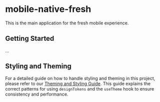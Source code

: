 # mobile-native-fresh

This is the main application for the fresh mobile experience.

## Getting Started

...

## Styling and Theming

For a detailed guide on how to handle styling and theming in this project, please refer to our [Theming and Styling Guide](./docs/THEMING_GUIDE.md). This guide explains the correct patterns for using `designTokens` and the `useTheme` hook to ensure consistency and performance. 